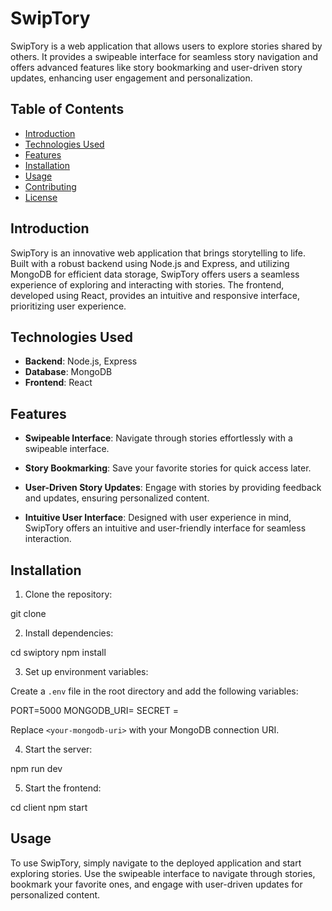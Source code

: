 # SwipTory

SwipTory is a web application that allows users to explore stories shared by others. It provides a swipeable interface for seamless story navigation and offers advanced features like story bookmarking and user-driven story updates, enhancing user engagement and personalization.

## Table of Contents

- [Introduction](#introduction)
- [Technologies Used](#technologies-used)
- [Features](#features)
- [Installation](#installation)
- [Usage](#usage)
- [Contributing](#contributing)
- [License](#license)

## Introduction

SwipTory is an innovative web application that brings storytelling to life. Built with a robust backend using Node.js and Express, and utilizing MongoDB for efficient data storage, SwipTory offers users a seamless experience of exploring and interacting with stories. The frontend, developed using React, provides an intuitive and responsive interface, prioritizing user experience.

## Technologies Used

- **Backend**: Node.js, Express
- **Database**: MongoDB
- **Frontend**: React

## Features

- **Swipeable Interface**: Navigate through stories effortlessly with a swipeable interface.
- **Story Bookmarking**: Save your favorite stories for quick access later.

- **User-Driven Story Updates**: Engage with stories by providing feedback and updates, ensuring personalized content.

- **Intuitive User Interface**: Designed with user experience in mind, SwipTory offers an intuitive and user-friendly interface for seamless interaction.

## Installation

1. Clone the repository:

git clone [<repository-url>](https://github.com/abhishekbadole8/SwipTory_Be.git)

2. Install dependencies:

cd swiptory
npm install

3. Set up environment variables:

Create a `.env` file in the root directory and add the following variables:

PORT=5000
MONGODB_URI=<your-mongodb-uri>
SECRET = <your-jwt-secret>

Replace `<your-mongodb-uri>` with your MongoDB connection URI.

4. Start the server:

npm run dev

5. Start the frontend:

cd client
npm start

## Usage

To use SwipTory, simply navigate to the deployed application and start exploring stories. Use the swipeable interface to navigate through stories, bookmark your favorite ones, and engage with user-driven updates for personalized content.
